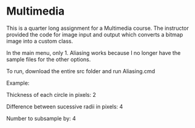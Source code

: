 Multimedia
==========


This is a quarter long assignment for a Multimedia course.
The instructor provided the code for image input and output which converts a bitmap image into a custom class.

In the main menu, only 1. Aliasing works because I no longer have the sample files for the other options.

To run, download the entire src folder and run Aliasing.cmd 



Example:

Thickness of each circle in pixels: 2

Difference between sucessive radii in pixels: 4

Number to subsample by: 4
